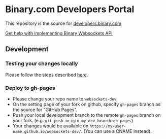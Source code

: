 # Binary.com Developers Portal
This repository is the source for [developers.binary.com](https://developers.binary.com)

[Get help with implementing Binary Websockets API](https://binary.vanillacommunity.com)

## Development

### Testing your changes locally
Please follow the steps described [here](https://help.github.com/en/github/working-with-github-pages/testing-your-github-pages-site-locally-with-jekyll).

### Deploy to gh-pages
- Please change your repo name to `websockets-dev`
- On the setting page of your fork on github, specify `gh-pages` branch as the source for "GitHub Pages".
- Push your local development branch to the remote `gh-pages` branch on your fork. (e.g. `git push origin my_dev_branch:gh-pages`)
- Your changes would be available on `https://my-user-name.github.io/websockets-dev/`. (You can use a CNAME instead).
